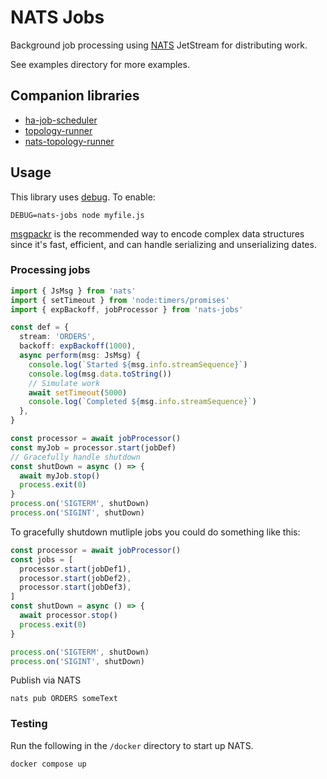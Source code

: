 # NATS Jobs

Background job processing using [NATS](https://nats.io/) JetStream for distributing
work.

See examples directory for more examples.

## Companion libraries

- [ha-job-scheduler](https://www.npmjs.com/package/ha-job-scheduler)
- [topology-runner](https://www.npmjs.com/package/topology-runner)
- [nats-topology-runner](https://www.npmjs.com/package/nats-topology-runner)

## Usage

This library uses [debug](https://www.npmjs.com/package/debug). To enable:

```
DEBUG=nats-jobs node myfile.js
```

[msgpackr](https://www.npmjs.com/package/msgpackr) is the recommended way
to encode complex data structures since it's fast, efficient, and can handle
serializing and unserializing dates.

### Processing jobs

```typescript
import { JsMsg } from 'nats'
import { setTimeout } from 'node:timers/promises'
import { expBackoff, jobProcessor } from 'nats-jobs'

const def = {
  stream: 'ORDERS',
  backoff: expBackoff(1000),
  async perform(msg: JsMsg) {
    console.log(`Started ${msg.info.streamSequence}`)
    console.log(msg.data.toString())
    // Simulate work
    await setTimeout(5000)
    console.log(`Completed ${msg.info.streamSequence}`)
  },
}

const processor = await jobProcessor()
const myJob = processor.start(jobDef)
// Gracefully handle shutdown
const shutDown = async () => {
  await myJob.stop()
  process.exit(0)
}
process.on('SIGTERM', shutDown)
process.on('SIGINT', shutDown)
```

To gracefully shutdown mutliple jobs you could do something like this:

```typescript
const processor = await jobProcessor()
const jobs = [
  processor.start(jobDef1),
  processor.start(jobDef2),
  processor.start(jobDef3),
]
const shutDown = async () => {
  await processor.stop()
  process.exit(0)
}

process.on('SIGTERM', shutDown)
process.on('SIGINT', shutDown)
```

Publish via NATS

```
nats pub ORDERS someText
```

### Testing

Run the following in the `/docker` directory to start up NATS.

```
docker compose up
```
